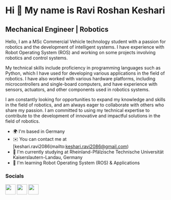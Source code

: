 Hi 👋 My name is Ravi Roshan Keshari
=============================

Mechanical Engineer | Robotics
------------------------------------

Hello, I am a MSc Commercial Vehicle technology student with a passion for robotics and the development of intelligent systems. I have experience with Robot Operating System (ROS) and working on some projects involving robotics and control systems.

My technical skills include proficiency in programming languages such as Python, which I have used for developing various applications in the field of robotics. I have also worked with various hardware platforms, including microcontrollers and single-board computers, and have experience with sensors, actuators, and other components used in robotics systems.

I am constantly looking for opportunities to expand my knowledge and skills in the field of robotics, and am always eager to collaborate with others who share my passion. I am committed to using my technical expertise to contribute to the development of innovative and impactful solutions in the field of robotics.

* 🌍  I'm based in Germany
* ✉️  You can contact me at [keshari.ravi2086(mailto:keshari.ravi2086@gmail.com)
* 🚀  I'm currently studying at Rheinland-Pfälzische Technische Universität Kaiserslautern-Landau, Germany
* 🧠  I'm learning Robot Operating System (ROS) & Applications
<!-- 
<a href="https://github.com/RaviRoKes" target="_blank" rel="noreferrer"><img
src="https://img.shields.io/github/followers/oguzhanbzglu?logo=github&style=for-the-badge&color=0891b2&labelColor=1c1917" /></a><a href="https://www.twitter.com/Imagine4lien" target="_blank" rel="noreferrer"><img
src="https://img.shields.io/twitter/follow/Imagine4lien?logo=twitter&style=for-the-badge&color=0891b2&labelColor=1c1917"
/></a>


<a href="https://github.com/RaviRoKes"><img src="https://github-readme-stats.vercel.app/api?username=oguzhanbzglu&show_icons=true&hide=&count_private=true&title_color=0891b2&text_color=ffffff&icon_color=0891b2&bg_color=1c1917&hide_border=true&show_icons=true" alt="oguzhanbzglu's GitHub stats" /></a>
-->
### Socials

<p align="left"> 
  
  <a href="http://www.instagram.com/" target="_blank" rel="noreferrer"><img src="https://raw.githubusercontent.com/danielcranney/readme-generator/main/public/icons/socials/instagram.svg" width="32" height="32" /></a>
  <a href="https://www.linkedin.com/in/raviroshankeshari" target="_blank" rel="noreferrer"><img src="https://raw.githubusercontent.com/danielcranney/readme-generator/main/public/icons/socials/linkedin.svg" width="32" height="32" /></a> 
   <a href="https://www.twitter.com/raviroshankeshari" target="_blank" rel="noreferrer"><img src="https://raw.githubusercontent.com/danielcranney/readme-generator/main/public/icons/socials/twitter.svg" width="32" height="32" /></a>
   </p>
